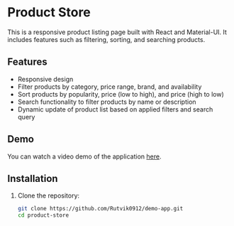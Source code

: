 # Product Store

This is a responsive product listing page built with React and Material-UI. It includes features such as filtering, sorting, and searching products. 

## Features

- Responsive design
- Filter products by category, price range, brand, and availability
- Sort products by popularity, price (low to high), and price (high to low)
- Search functionality to filter products by name or description
- Dynamic update of product list based on applied filters and search query

## Demo

You can watch a video demo of the application [here](https://www.loom.com/share/39316708b60e4064a9497d8ae5803bf7).

## Installation

1. Clone the repository:
   ```bash
   git clone https://github.com/Rutvik0912/demo-app.git
   cd product-store
